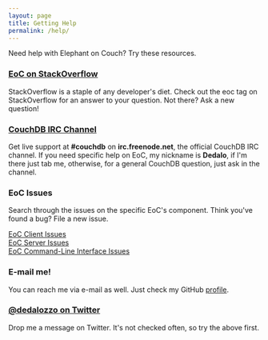 ```yaml
---
layout: page
title: Getting Help
permalink: /help/
---
```


Need help with Elephant on Couch? Try these resources.

### [EoC on StackOverflow](http://stackoverflow.com/questions/tagged/eoc)

StackOverflow is a staple of any developer's diet. Check out the eoc tag
on StackOverflow for an answer to your question. Not there? Ask a new
question!

### [CouchDB IRC Channel](irc:irc.freenode.net/eoc)

Get live support at **#couchdb** on **irc.freenode.net**, the official
CouchDB IRC channel. If you need specific help on EoC, my nickname is 
**Dedalo**, if I'm there just tab me, otherwise, for a general CouchDB 
question, just ask in the channel.

### EoC Issues

Search through the issues on the specific EoC's component. Think you've
found a bug? File a new issue.

[EoC Client Issues](https://github.com/dedalozzo/eoc-client/issues)  
[EoC Server Issues](https://github.com/dedalozzo/eoc-server/issues)  
[EoC Command-Line Interface Issues](https://github.com/dedalozzo/eoc-client/issues)  

### E-mail me!

You can reach me via e-mail as well. Just check my GitHub 
[profile](https://github.com/dedalozzo/).

### [@dedalozzo on Twitter](https://twitter.com/dedalozzo)

Drop me a message on Twitter. It's not checked often, so try the above 
first.